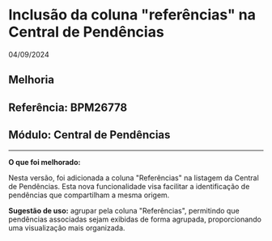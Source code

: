 # Inclusão da coluna "referências" na Central de Pendências
04/09/2024
## Melhoria
## Referência: BPM26778
## Módulo: Central de Pendências
***

**O que foi melhorado:**

Nesta versão, foi adicionada a coluna "Referências" na listagem da Central de Pendências. Esta nova funcionalidade visa facilitar a identificação de pendências que compartilham a mesma origem. 

**Sugestão de uso:** agrupar pela coluna "Referências", permitindo que pendências associadas sejam exibidas de forma agrupada, proporcionando uma visualização mais organizada.